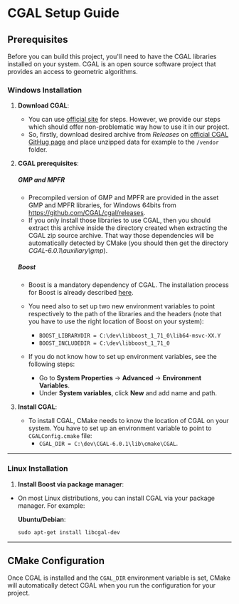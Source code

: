 # CGAL Setup Guide

## Prerequisites

Before you can build this project, you'll need to have the CGAL libraries installed on your system. CGAL is an open source software project that provides an access to geometric algorithms.

### Windows Installation

1. **Download CGAL**:
   - You can use [official site](https://www.cgal.org/download/windows.html) for steps. However, we provide our steps which should offer non-problematic way how to use it in our project.
   - So, firstly, download desired archive from *Releases* on [official CGAL GitHug page](https://github.com/CGAL/cgal) and place unzipped data for example to the ```/vendor``` folder.
   
2. **CGAL prerequisites**:
   ##### GMP and MPFR
   - Precompiled version of GMP and MPFR are provided in the asset GMP and MPFR libraries, for Windows 64bits from https://github.com/CGAL/cgal/releases.
   - If you only install those libraries to use CGAL, then you should extract this archive inside the directory created when extracting the CGAL zip source archive. That way those dependencies will be automatically detected by CMake (you should then get the directory *CGAL-6.0.1\auxiliary\gmp*).
   
   ##### Boost
   - Boost is a mandatory dependency of CGAL. The installation process for Boost is already described [here](boost_installation.md).
   - You need also to set up two new environment variables to point respectively to the path of the libraries and the headers (note that you have to use the right location of Boost on your system):
        - ```BOOST_LIBRARYDIR = C:\dev\libboost_1_71_0\lib64-msvc-XX.Y```
        - ```BOOST_INCLUDEDIR = C:\dev\libboost_1_71_0```

   - If you do not know how to set up environment variables, see the following steps:
        - Go to **System Properties** → **Advanced** → **Environment Variables**.
        - Under **System variables**, click **New** and add name and path.

3. **Install CGAL**:
    - To install CGAL, CMake needs to know the location of CGAL on your system. You have to set up an environment variable to point to ```CGALConfig.cmake``` file:
        - ``` CGAL_DIR = C:\dev\CGAL-6.0.1\lib\cmake\CGAL ```.

---

### Linux Installation

1. **Install Boost via package manager**:
- On most Linux distributions, you can install CGAL via your package manager. For example:

  **Ubuntu/Debian**:
  ```
  sudo apt-get install libcgal-dev
  ```

---

## CMake Configuration

Once CGAL is installed and the `CGAL_DIR` environment variable is set, CMake will automatically detect CGAL when you run the configuration for your project.